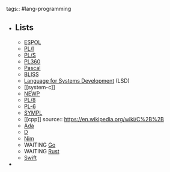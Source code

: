 tags:: #lang-programming

- ## Lists
  - [ESPOL](https://en.wikipedia.org/wiki/Executive_Systems_Problem_Oriented_Language)
  - [PL/I](https://en.wikipedia.org/wiki/PL/I)
  - [PL/S](https://en.wikipedia.org/wiki/PL/S)
  - [PL360](https://en.wikipedia.org/wiki/PL360)
  - [Pascal](https://en.wikipedia.org/wiki/Pascal_(programming_language))
  - [BLISS](https://en.wikipedia.org/wiki/BLISS)
  - [Language for Systems Development](https://en.wikipedia.org/wiki/Language_for_Systems_Development) (LSD)
  - [[system-c]]
  - [NEWP](https://en.wikipedia.org/wiki/NEWP)
  - [PL/8](https://en.wikipedia.org/wiki/PL/8)
  - [PL-6](https://en.wikipedia.org/wiki/PL-6)
  - [SYMPL](https://en.wikipedia.org/wiki/SYMPL)
  - [[cpp]]
    source:: https://en.wikipedia.org/wiki/C%2B%2B
  - [Ada](https://en.wikipedia.org/wiki/Ada_(programming_language))
  - [D](https://en.wikipedia.org/wiki/D_(programming_language))
  - [Nim](https://en.wikipedia.org/wiki/Nim_(programming_language))
  - WAITING [Go](https://en.wikipedia.org/wiki/Go_(programming_language))
  - WAITING [Rust](https://en.wikipedia.org/wiki/Rust_(programming_language))
  - [Swift](https://en.wikipedia.org/wiki/Swift_(programming_language))
-
